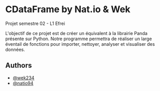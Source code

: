 # CDataFrame by Nat.io & Wek

Projet semestre 02 - L1 Efrei

L'objectif de ce projet est de créer un équivalent à la librairie Panda présente sur Python. Notre programme permettra de réaliser un large éventail de fonctions pour importer, nettoyer, analyser et visualiser des données.


## Authors

- [@wek234](https://github.com/wek234)
- [@natio94](https://github.com/natio94)

